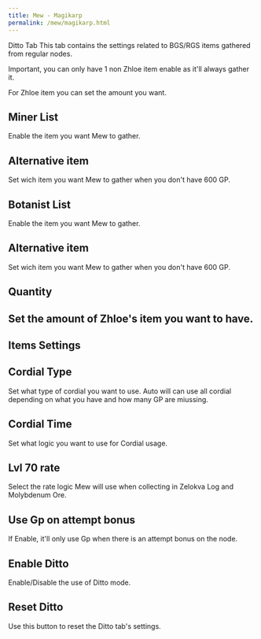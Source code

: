 ```yaml
---
title: Mew - Magikarp
permalink: /mew/magikarp.html
---
```


Ditto Tab
This tab contains the settings related to BGS/RGS items gathered from regular nodes.

Important, you can only have 1 non Zhloe item enable as it'll always gather it.

For Zhloe item you can set the amount you want.
		
## Miner List
Enable the item you want Mew to gather.
		
## Alternative item
Set wich item you want Mew to gather when you don't have 600 GP.
		
## Botanist List
Enable the item you want Mew to gather.
		
## Alternative item
Set wich item you want Mew to gather when you don't have 600 GP.		
		
## Quantity
## Set the amount of Zhloe's item you want to have.
		
	
## Items Settings		
## Cordial Type
Set what type of cordial you want to use. Auto will can use all cordial depending on what you have and how many GP are miussing.
		
## Cordial Time
Set what logic you want to use for Cordial usage.
		
## Lvl 70 rate
Select the rate logic Mew will use when collecting in Zelokva Log and Molybdenum Ore.	
		
## Use Gp on attempt bonus
If Enable, it'll only use Gp when there is an attempt bonus on the node.		
		
## Enable Ditto
Enable/Disable the use of Ditto mode.
	
## Reset Ditto
Use this button to reset the Ditto tab's settings.

